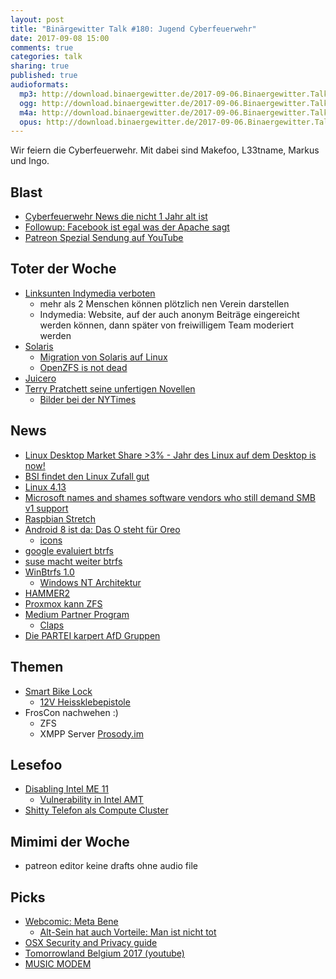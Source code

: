 ```yaml
---
layout: post
title: "Binärgewitter Talk #180: Jugend Cyberfeuerwehr"
date: 2017-09-08 15:00
comments: true
categories: talk
sharing: true
published: true
audioformats:
  mp3: http://download.binaergewitter.de/2017-09-06.Binaergewitter.Talk.180.mp3
  ogg: http://download.binaergewitter.de/2017-09-06.Binaergewitter.Talk.180.ogg
  m4a: http://download.binaergewitter.de/2017-09-06.Binaergewitter.Talk.180.m4a
  opus: http://download.binaergewitter.de/2017-09-06.Binaergewitter.Talk.180.opus
---
```

Wir feiern die Cyberfeuerwehr. Mit dabei sind Makefoo, L33tname, Markus und Ingo. 

## Blast
- [Cyberfeuerwehr News die nicht 1 Jahr alt ist]( https://www.heise.de/newsticker/meldung/Hacken-fuer-die-Guten-De-Maiziere-regt-Cyber-Feuerwehr-an-3801585.html )
- [Followup: Facebook ist egal was der Apache sagt](http://www.linux-magazin.de/content/view/full/113484 )
- [Patreon Spezial Sendung auf YouTube](https://youtu.be/xM9nN3bVvYI )

## Toter der Woche

- [Linksunten Indymedia verboten](https://netzpolitik.org/2017/wahlkampfmanoever-innenminister-verbietet-linksunten-indymedia-org/)
    - mehr als 2 Menschen können plötzlich nen Verein darstellen
    - Indymedia: Website, auf der auch anonym Beiträge eingereicht werden können, dann später von freiwilligem Team moderiert werden
- [Solaris]( https://www.heise.de/ix/meldung/Oracle-feuert-SPARC-und-Solaris-Entwickler-3820643.html )
  * [Migration von Solaris auf Linux]( http://www.brendangregg.com/blog/2017-09-05/solaris-to-linux-2017.html )
  * [OpenZFS is not dead]( https://twitter.com/OpenZFS/status/905166860588523520 )
- [Juicero]( https://www.heise.de/newsticker/meldung/Juicero-Kein-Saft-mehr-3820641.html )
- [Terry Pratchett seine unfertigen Novellen]( 
https://news.slashdot.org/story/17/09/02/0147203/terry-pratchetts-hard-drive-destroyed-by-steamroller?utm_source=rss1.0mainlinkanon&utm_medium=feed )
  * [Bilder bei der NYTimes](https://www.nytimes.com/2017/08/30/books/terry-pratchett-steamroller-unpublished-work.html )

## News
- [Linux Desktop Market Share >3% - Jahr des Linux auf dem Desktop is now!]( 
https://www.netmarketshare.com/operating-system-market-share.aspx?qprid=9&qpcustomb=0&qpsp=200&qpnp=25&qptimeframe=M )
- [BSI findet den Linux Zufall gut](http://www.pro-linux.de/news/1/25107/bsi-best%C3%A4tigt-sicherheit-des-linux-zufallsgenerators.html )
- [Linux 4.13]( https://www.heise.de/ct/artikel/Die-Neuerungen-von-Linux-4-13-3771362.html )
- [Microsoft names and shames software vendors who still demand SMB v1 support]( https://mspoweruser.com/microsoft-names-shames-software-vendors-still-demand-smb-v1-support/ )
- [Raspbian Stretch]( https://www.raspberrypi.org/blog/raspbian-stretch/ )
- [Android 8 ist da: Das O steht für Oreo]( https://www.heise.de/newsticker/meldung/Android-8-ist-da-Das-O-steht-fuer-Oreo-3796667.html )
  * [icons]( https://twitter.com/Xabber_XMPP/status/904827955720937473 )
- [google evaluiert btrfs]( https://www.pro-linux.de/news/1/25063/google-evaluiert-btrfs-f%C3%BCr-android.html )
- [suse macht weiter btrfs]( http://www.pro-linux.de/news/1/25082/suse-setzt-weiterhin-auf-btrfs.html )
- [WinBtrfs 1.0]( https://github.com/maharmstone/btrfs/tree/v1.0 )
  * [Windows NT Architektur]( https://upload.wikimedia.org/wikipedia/commons/5/5d/Windows_2000_architecture.svg )
- [HAMMER2]( http://lists.dragonflybsd.org/pipermail/users/2017-August/313558.html )
- [Proxmox kann ZFS]( https://www.heise.de/ix/meldung/ZFS-und-Debian-9-Proxmox-VE-5-0-ueberzeugt-im-Test-3813719.html )
- [Medium Partner Program]( https://help.medium.com/hc/en-us/articles/115011694187-Medium-Partner-Program-FAQ )
  * [Claps]( https://help.medium.com/hc/en-us/articles/115011350967-Claps )
- [Die PARTEI karpert AfD Gruppen]( https://m.abendblatt.de/politik/article211796479/Die-Partei-kapert-und-veraendert-31-geheime-AfD-Gruppen.html )


## Themen
- [Smart Bike Lock](http://ilockit.bike/ )
  * [12V Heissklebepistole]( https://www.aliexpress.com/item/30W-Hot-Melt-Glue-Gun-With-XT60-Plug-For-RC-Models-Outfield-3S-12V-Heater-Heating/32830487017.html )
- FrosCon nachwehen :)
  * ZFS
  * XMPP Server [Prosody.im]( https://prosody.im )


## Lesefoo
- [Disabling Intel ME 11]( http://blog.ptsecurity.com/2017/08/disabling-intel-me.html )
  * [Vulnerability in Intel AMT]( https://www.theregister.co.uk/2017/05/01/intel_amt_me_vulnerability/ )
- [Shitty Telefon als Compute Cluster]( https://www.usenix.org/conference/hotcloud17/program/presentation/shahrad )

## Mimimi der Woche
- patreon editor keine drafts ohne audio file

## Picks

- [Webcomic: Meta Bene]( http://www.metabene.de/galerie/ )
   - [Alt-Sein hat auch Vorteile: Man ist nicht tot]( http://www.metabene.de/wp-content/uploads/2017/07/036_alt-660x767.jpg )
- [OSX Security and Privacy guide]( http://www.oss.io/p/drduh/OS-X-Security-and-Privacy-Guide )
- [Tomorrowland Belgium 2017 (youtube)]( https://www.youtube.com/watch?v=6dVFy4d61gU )
- [MUSIC MODEM]( https://www.amazon.de/dp/B00HCWMX8Q/tag=krebsco-21 )
